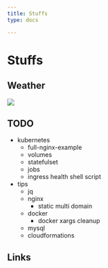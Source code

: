 ```yaml
---
title: Stuffs
type: docs

---
```

# Stuffs

## Weather

![](https://wttr.in/MyLocation.png?)

## TODO

* kubernetes
  * full-nginx-example
  * volumes
  * statefulset
  * jobs
  * ingress health shell script
* tips
  * jq
  * nginx
    * static multi domain
  * docker
    * docker xargs cleanup
  * mysql
  * cloudformations

## Links
